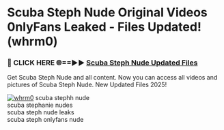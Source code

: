 # Scuba Steph Nude Original Videos 0nlyFans Leaked - Files Updated! (whrm0)

<h3>🔴 CLICK HERE 🌐==►► <a href="https://tinyurl.com/yrmya6cz" rel="nofollow">Scuba Steph Nude Updated Files</a></h3>

Get Scuba Steph Nude and all content. Now you can access all videos and pictures of Scuba Steph Nude. New Updated Files 2025!

[![whrm0](https://i.imgur.com/FMdXYCs.gif)](https://tinyurl.com/yrmya6cz)
scuba stephh nude<br>
scuba stephanie nudes<br>
scuba steph nude leaks<br>
scuba steph onlyfans nude